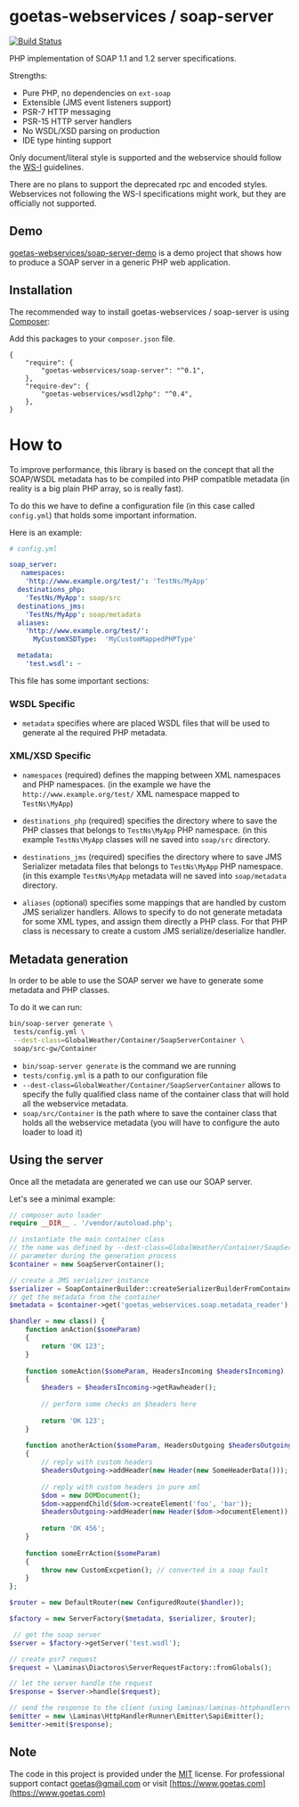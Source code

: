 # goetas-webservices / soap-server

[![Build Status](https://travis-ci.org/goetas-webservices/soap-server.svg?branch=master)](https://travis-ci.org/goetas-webservices/soap-server)

PHP implementation of SOAP 1.1 and 1.2 server specifications.

Strengths: 

- Pure PHP, no dependencies on `ext-soap`
- Extensible (JMS event listeners support)
- PSR-7 HTTP messaging
- PSR-15 HTTP server handlers
- No WSDL/XSD parsing on production
- IDE type hinting support

Only document/literal style is supported and the webservice should follow
the [WS-I](https://en.wikipedia.org/wiki/WS-I_Basic_Profile) guidelines.

There are no plans to support the deprecated rpc and encoded styles.
Webservices not following the WS-I specifications might work, but they are officially not supported.

## Demo 

[goetas-webservices/soap-server-demo](https://github.com/goetas-webservices/soap-server-demo) is a demo project
that shows how to produce a SOAP server in a generic PHP web application.


Installation
-----------

The recommended way to install goetas-webservices / soap-server is using [Composer](https://getcomposer.org/):

Add this packages to your `composer.json` file.

```
{
    "require": {
        "goetas-webservices/soap-server": "^0.1",
    },
    "require-dev": {
        "goetas-webservices/wsdl2php": "^0.4",
    },
}
```

# How to

To improve performance, this library is based on the concept that all the SOAP/WSDL 
metadata has to be compiled into PHP compatible metadata (in reality is a big plain PHP array,
so is really fast).

To do this we have to define a configuration file (in this case called `config.yml`) that
holds some important information. 

Here is an example:

```yml
# config.yml

soap_server:
   namespaces:
    'http://www.example.org/test/': 'TestNs/MyApp'
  destinations_php:
    'TestNs/MyApp': soap/src
  destinations_jms:
    'TestNs/MyApp': soap/metadata
  aliases:
    'http://www.example.org/test/':
      MyCustomXSDType:  'MyCustomMappedPHPType'

  metadata:
    'test.wsdl': ~
```

This file has some important sections:

### WSDL Specific

* `metadata` specifies where are placed WSDL files that will be used to generate al the required PHP metadata.

 
### XML/XSD Specific
 
* `namespaces` (required) defines the mapping between XML namespaces and PHP namespaces.
 (in the example we have the `http://www.example.org/test/` XML namespace mapped to `TestNs\MyApp`)


* `destinations_php` (required) specifies the directory where to save the PHP classes that belongs to 
 `TestNs\MyApp` PHP namespace. (in this example `TestNs\MyApp` classes will ne saved into `soap/src` directory.
 

* `destinations_jms` (required) specifies the directory where to save JMS Serializer metadata files 
 that belongs to `TestNs\MyApp` PHP namespace. 
 (in this example `TestNs\MyApp` metadata will ne saved into `soap/metadata` directory.
 
 
* `aliases` (optional) specifies some mappings that are handled by custom JMS serializer handlers.
 Allows to specify to do not generate metadata for some XML types, and assign them directly a PHP class.
 For that PHP class is necessary to create a custom JMS serialize/deserialize handler.
 
 
 
## Metadata generation
 
In order to be able to use the SOAP server we have to generate some metadata and PHP classes.
 
To do it we can run:

```sh
bin/soap-server generate \
 tests/config.yml \
 --dest-class=GlobalWeather/Container/SoapServerContainer \
 soap/src-gw/Container 
```

* `bin/soap-server generate` is the command we are running
* `tests/config.yml` is a path to our configuration file
* `--dest-class=GlobalWeather/Container/SoapServerContainer` allows to specify the fully qualified class name of the 
 container class that will hold all the webservice metadata.
* `soap/src/Container` is the path where to save the container class that holds all the webservice metadata
 (you will have to configure the auto loader to load  it)
  
 
## Using the server

Once all the metadata are generated we can use our SOAP server.

Let's see a minimal example:

```php
// composer auto loader
require __DIR__ . '/vendor/autoload.php';

// instantiate the main container class
// the name was defined by --dest-class=GlobalWeather/Container/SoapServerContainer
// parameter during the generation process
$container = new SoapServerContainer();

// create a JMS serializer instance
$serializer = SoapContainerBuilder::createSerializerBuilderFromContainer($container)->build();
// get the metadata from the container
$metadata = $container->get('goetas_webservices.soap.metadata_reader');

$handler = new class() {
    function anAction($someParam) 
    {
        return 'OK 123';
    }
    
    function someAction($someParam, HeadersIncoming $headersIncoming) 
    {
        $headers = $headersIncoming->getRawheader();
        
        // perform some checks on $headers here
        
        return 'OK 123';
    }
    
    function anotherAction($someParam, HeadersOutgoing $headersOutgoing) 
    {
        // reply with custom headers
        $headersOutgoing->addHeader(new Header(new SomeHeaderData()));
        
        // reply with custom headers in pure xml
        $dom = new DOMDocument();
        $dom->appendChild($dom->createElement('foo', 'bar')); 
        $headersOutgoing->addHeader(new Header($dom->documentElement));
        
        return 'OK 456';
    }
    
    function someErrAction($someParam) 
    {
        throw new CustomExcpetion(); // converted in a soap fault
    }
}; 

$router = new DefaultRouter(new ConfiguredRoute($handler));

$factory = new ServerFactory($metadata, $serializer, $router);

 // get the soap server
$server = $factory->getServer('test.wsdl');

// create psr7 request
$request = \Laminas\Diactoros\ServerRequestFactory::fromGlobals();

// let the server handle the request
$response = $server->handle($request);

// send the response to the client (using laminas/laminas-httphandlerrunner)
$emitter = new \Laminas\HttpHandlerRunner\Emitter\SapiEmitter();
$emitter->emit($response);
```

## Note 

The code in this project is provided under the 
[MIT](https://opensource.org/licenses/MIT) license. 
For professional support 
contact [goetas@gmail.com](mailto:goetas@gmail.com) 
or visit [https://www.goetas.com](https://www.goetas.com)
